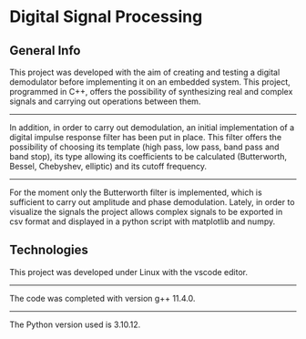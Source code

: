 # Digital Signal Processing

## General Info
This project was developed with the aim of creating and testing a digital demodulator before implementing it on an embedded system.
This project, programmed in C++, offers the possibility of synthesizing real and complex signals and carrying out operations between them.
***
In addition, in order to carry out demodulation, an initial implementation of a digital impulse response filter has been put in place. This filter offers the possibility of choosing its template (high pass, low pass, band pass and band stop), its type allowing its coefficients to be calculated (Butterworth, Bessel, Chebyshev, elliptic) and its cutoff frequency.
***
For the moment only the Butterworth filter is implemented, which is sufficient to carry out amplitude and phase demodulation.
Lately, in order to visualize the signals the project allows complex signals to be exported in csv format and displayed in a python script with matplotlib and numpy.

## Technologies
This project was developed under Linux with the vscode editor.
***
The code was completed with version g++ 11.4.0.
***
The Python version used is 3.10.12.
